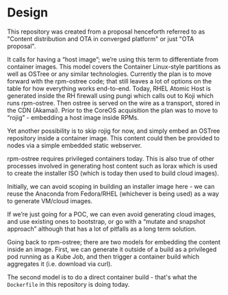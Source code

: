 # Design

This repository was created from a proposal henceforth referred to as
"Content distribution and OTA in converged platform" or just "OTA proposal".

It calls for having a “host image”; we’re using this term to differentiate from
container images. This model covers the Container Linux-style partitions as well
as OSTree or any similar technologies. Currently the plan is to move forward
with the rpm-ostree code; that still leaves a lot of options on the table for
how everything works end-to-end. Today, RHEL Atomic Host is generated inside the
RH firewall using pungi which calls out to Koji which runs rpm-ostree. Then
ostree is served on the wire as a transport, stored in the CDN (Akamai). Prior
to the CoreOS acquisition the plan was to move to “rojig” - embedding a host
image inside RPMs.

Yet another possibility is to skip rojig for now, and simply embed an OSTree
repository inside a container image. This content could then be provided to
nodes via a simple embedded static webserver.

rpm-ostree requires privileged containers today. This is also true of other
processes involved in generating host content such as lorax which is used to
create the installer ISO (which is today then used to build cloud images).

Initially, we can avoid scoping in building an installer image here - we can
reuse the Anaconda from Fedora/RHEL (whichever is being used) as a way to
generate VM/cloud images.

If we’re just going for a POC, we can even avoid generating cloud images, and
use existing ones to bootstrap, or go with a “mutate and snapshot approach”
although that has a lot of pitfalls as a long term solution.

Going back to rpm-ostree; there are two models for embedding the content inside
an image. First, we can generate it outside of a build as a privileged pod
running as a Kube Job, and then trigger a container build which aggregates it
(i.e. download via curl).

The second model is to do a direct container build - that's what the `Dockerfile`
in this repository is doing today.
